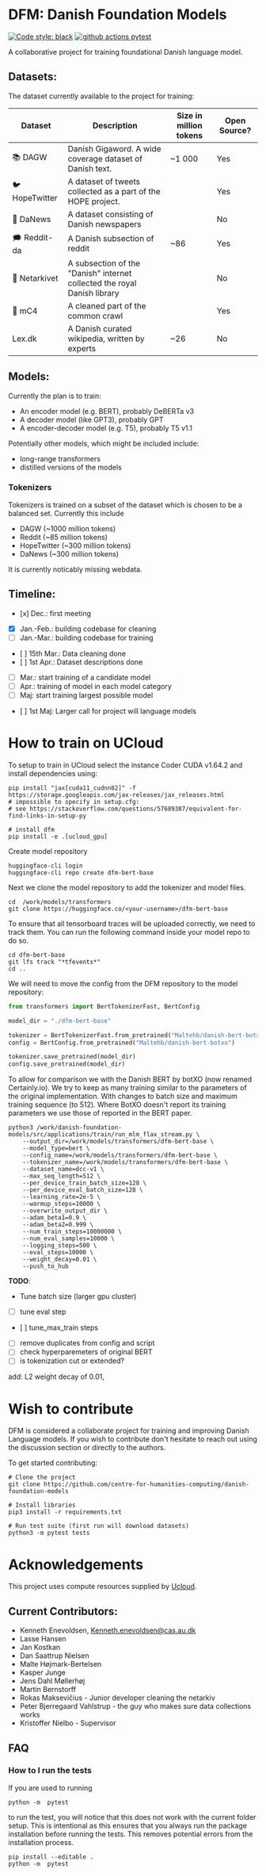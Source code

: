 
# DFM: Danish Foundation Models

[![Code style: black](https://img.shields.io/badge/Code%20Style-Black-black)](https://black.readthedocs.io/en/stable/the_black_code_style/current_style.html)
[![github actions pytest](https://github.com/centre-for-humanities-computing/danish-foundation-models/actions/workflows/pytest.yml/badge.svg)](https://github.com/centre-for-humanities-computing/danish-foundation-models/actions)

A collaborative project for training foundational Danish language model.

## Datasets:
The dataset currently available to the project for training:


| Dataset            | Description                                                              | Size in million tokens | Open Source?
| ------------------ | ------------------------------------------------------------------------ | ---------------------- |--------------
| :books: DAGW       | Danish Gigaword. A wide coverage dataset of Danish text.                 | ~1 000                 | Yes
| :bird: HopeTwitter | A dataset of tweets collected as a part of the HOPE project.             |                        | Yes
| :newspaper: DaNews | A dataset consisting of Danish newspapers                                |                        | No
| 🗯 Reddit-da        | A Danish subsection of reddit                                            | ~86                   | Yes
| :link: Netarkivet  | A subsection of the "Danish" internet collected the royal Danish library |                        | No
| :link: mC4         | A cleaned part of the common crawl                                       |                        | Yes
| Lex.dk             | A Danish curated wikipedia, written by experts                           | ~26                    | No


## Models:
Currently the plan is to train:

- An encoder model (e.g. BERT), probably DeBERTa v3
- A decoder model (like GPT3), probably GPT
- A encoder-decoder model (e.g. T5), probably T5 v1.1

Potentially other models, which might be included include:
- long-range transformers
- distilled versions of the models

### Tokenizers
Tokenizers is trained on a subset of the dataset which is chosen to be a balanced set. Currently this include
- DAGW (~1000 million tokens)
- Reddit (~85 million tokens)
- HopeTwitter (~300 million tokens)
- DaNews (~300 million tokens)

It is currently noticably missing webdata.

## Timeline:
- [x] Dec.: first meeting
- [x] Jan.-Feb.: building codebase for cleaning
- [ ] Jan.-Mar.: building codebase for training
- [ ] 15th Mar.: Data cleaning done
- [ ] 1st Apr.: Dataset descriptions done
- [ ] Mar.: start training of a candidate model
- [ ] Apr.: training of model in each model category
- [ ] Maj: start training largest possible model
- [ ] 1st Maj: Larger call for project will language models

# How to train on UCloud

To setup to train in UCloud select the instance Coder CUDA v1.64.2 and install dependencies using:

<!-- Add which folder to mount -->

```
pip install "jax[cuda11_cudnn82]" -f https://storage.googleapis.com/jax-releases/jax_releases.html
# impossible to specify in setup.cfg:
# see https://stackoverflow.com/questions/57689387/equivalent-for-find-links-in-setup-py

# install dfm
pip install -e .[ucloud_gpu]
```

Create model repository
```
huggingface-cli login
huggingface-cli repo create dfm-bert-base
```

Next we clone the model repository to add the tokenizer and model files.
```
cd  /work/models/transformers
git clone https://huggingface.co/<your-username>/dfm-bert-base
```

To ensure that all tensorboard traces will be uploaded correctly, we need to track them. You can run the following command inside your model repo to do so.
```
cd dfm-bert-base
git lfs track "*tfevents*"
cd ..
```
We will need to move the config from the DFM repository to the model repository:

```python
from transformers import BertTokenizerFast, BertConfig

model_dir = "./dfm-bert-base"

tokenizer = BertTokenizerFast.from_pretrained("Maltehb/danish-bert-botxo")
config = BertConfig.from_pretrained("Maltehb/danish-bert-botxo")

tokenizer.save_pretrained(model_dir)
config.save_pretrained(model_dir)
```

<!-- 
Using a custom config:
```
cp /work/danish-foundation-models/configs/debertav2-config_small.json ./dfm-debertav2-small/config.json
```
Similar for the tokenizer:
```
cp /work/models/tokenizers/dfm_tokenizer/unigram_5000000_docs_128000_tokens/tokenizer.json ./dfm-debertav2-small
```
-->
To allow for comparison we with the Danish BERT by botXO (now renamed Certainly.io). 
We try to keep as many training similar to the parameters of the original implementation.
With changes to batch size and maximum training sequence (to 512).
Where BotXO doesn't report its training parameters we use those of reported in the BERT paper.

<!--
Botxo BERT hyperparameters:
```
Batch size: 1280
Max predictions per training sentence: 20
Max training sentence length: 256
Probability of masking word in training sentence: 0.15
Learning rate: 2e-5
Training steps: 1.000.000
A custom BPE vocabulary of 32.000 tokens.
```
-->

```
python3 /work/danish-foundation-models/src/applications/train/run_mlm_flax_stream.py \
    --output_dir=/work/models/transformers/dfm-bert-base \
    --model_type=bert \
    --config_name=/work/models/transformers/dfm-bert-base \
    --tokenizer_name=/work/models/transformers/dfm-bert-base \
    --dataset_name=dcc-v1 \
    --max_seq_length=512 \
    --per_device_train_batch_size=128 \
    --per_device_eval_batch_size=128 \
    --learning_rate=2e-5 \
    --warmup_steps=10000 \
    --overwrite_output_dir \
    --adam_beta1=0.9 \
    --adam_beta2=0.999 \
    --num_train_steps=10000000 \
    --num_eval_samples=10000 \
    --logging_steps=500 \
    --eval_steps=10000 \
    --weight_decay=0.01 \ 
    --push_to_hub
```



**TODO**: 
- Tune batch size (larger gpu cluster)
- [ ] tune eval step
- [ ] tune_max_train steps
- [ ] remove duplicates from config and script
- [ ] check hyperparemeters of original BERT
- [ ] is tokenization cut or extended?

add: L2 weight decay of 0.01, 


# Wish to contribute
DFM is considered a collaborate project for training and improving Danish Language models. If you wish to contribute don't hesitate to reach out using the discussion section or directly to the authors.

To get started contributing:
```
# Clone the project
git clone https://github.com/centre-for-humanities-computing/danish-foundation-models

# Install libraries
pip3 install -r requirements.txt

# Run test suite (first run will download datasets)
python3 -m pytest tests
```

# Acknowledgements
This project uses compute resources supplied by [Ucloud](https://docs.cloud.sdu.dk/index.html).

## Current Contributors:
- Kenneth Enevoldsen, Kenneth.enevoldsen@cas.au.dk
- Lasse Hansen
- Jan Kostkan
- Dan Saattrup Nielsen
- Malte Højmark-Bertelsen
- Kasper Junge
- Jens Dahl Møllerhøj
- Martin Bernstorff
- Rokas Maksevičius - Junior developer cleaning the netarkiv
- Peter Bjerregaard Vahlstrup - the guy who makes sure data collections works
- Kristoffer Nielbo - Supervisor

## FAQ

### How to I run the tests
If you are used to running
```
python -m  pytest
```

to run the test, you will notice that this does not work with the current folder setup. This is intentional as this ensures that you always run the package installation before running the tests. This removes potential errors from the installation process.

```
pip install --editable .
python -m  pytest
```
